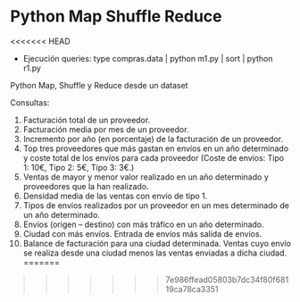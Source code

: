 # Python Map Shuffle Reduce

<<<<<<< HEAD
* Ejecución queries:
type compras.data | python m1.py | sort | python r1.py

Python Map, Shuffle y Reduce desde un dataset

Consultas:
1. Facturación total de un proveedor.
2. Facturación media por mes de un proveedor.
3. Incremento por año (en porcentaje) de la facturación de un proveedor.
4. Top tres proveedores que más gastan en envíos en un año determinado y coste total de los
envíos para cada proveedor (Coste de envíos: Tipo 1: 10€, Tipo 2: 5€, Tipo 3: 3€.)
5. Ventas de mayor y menor valor realizado en un año determinado y proveedores que la han
realizado.
6. Densidad media de las ventas con envío de tipo 1.
7. Tipos de envíos realizados por un proveedor en un mes determinado de un año
determinado.
8. Envíos (origen – destino) con más tráfico en un año determinado.
9. Ciudad con más envíos. Entrada de envíos más salida de envíos.
10. Balance de facturación para una ciudad determinada. Ventas cuyo envío se realiza desde una
ciudad menos las ventas enviadas a dicha ciudad.
=======

>>>>>>> 7e986ffead05803b7dc34f80f68119ca78ca3351
